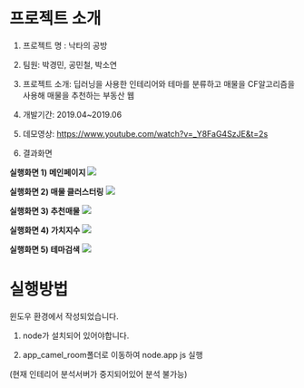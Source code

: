 # 프로젝트 소개

1. 프로젝트 명 : 낙타의 공방

2. 팀원: 박경민, 공민철, 박소연

3. 프로젝트 소개: 딥러닝을 사용한 인테리어와 테마를 분류하고 매물을 CF알고리즘을 사용해 매물을 추천하는 부동산 웹

4. 개발기간: 2019.04~2019.06

5. 데모영상: https://www.youtube.com/watch?v=_Y8FaG4SzJE&t=2s

5. 결과화면

<b>실행화면 1) 메인페이지 </b>
<img src="https://user-images.githubusercontent.com/37204852/79061735-efb55600-7ccd-11ea-872d-9f59f4f72475.png">

<b>실행화면 2) 매물 클러스터링</b>
<img src="https://user-images.githubusercontent.com/37204852/79061747-20958b00-7cce-11ea-89d0-fec0f57c0589.png">

<b>실행화면 3) 추천매물</b>
<img src="https://user-images.githubusercontent.com/37204852/79061754-360ab500-7cce-11ea-9d39-9ff94c43598d.png">

<b>실행화면 4) 가치지수</b>
<img src="https://user-images.githubusercontent.com/37204852/79061778-6b170780-7cce-11ea-9d66-f007f238f7a1.png">

<b>실행화면 5) 테마검색</b>
<img src="https://user-images.githubusercontent.com/37204852/79061792-8550e580-7cce-11ea-8a51-8b2d2fd2d572.png">


# 실행방법

윈도우 환경에서 작성되었습니다.

1. node가 설치되어 있어야합니다.

2. app_camel_room폴더로 이동하여 node.app js 실행

(현재 인테리어 분석서버가 중지되어있어 분석 불가능)
